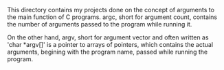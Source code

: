 This directory contains my projects done on the concept of arguments to the main function of C programs. argc, short for argument count, contains the number of arguments passed to the program while running it.

On the other hand, argv, short for argument vector and often written as 'char *argv[]' is a pointer to arrays of pointers, which contains the actual arguments, begining with the program name, passed while running the program.

